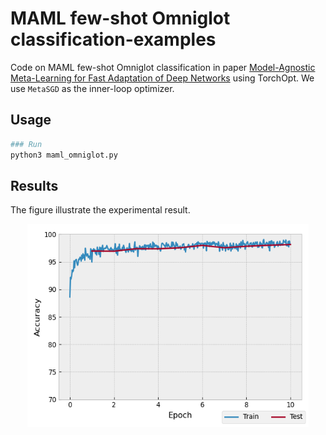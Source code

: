 # MAML few-shot Omniglot classification-examples

Code on MAML few-shot Omniglot classification in paper [Model-Agnostic Meta-Learning for Fast Adaptation of Deep Networks](https://arxiv.org/abs/1703.03400) using TorchOpt. We use `MetaSGD` as the inner-loop optimizer.

## Usage

```bash
### Run
python3 maml_omniglot.py
```

## Results

The figure illustrate the experimental result.

<div align=center>
  <img src="./maml-accs.png" width="450" height="325" />
</div>
